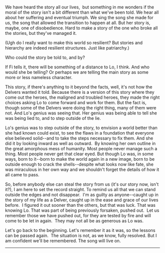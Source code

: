 We have heard the story all our lives,  but something in me wonders if the moral of the story isn't a bit different than what we've been told. We hear all about her suffering and eventual triumph. We sing the song she made for us, the song that allowed the transition to happen at all. But her story is, maybe, one of disobedience. Hard to make a story of the one who broke all the stories, but they've managed it. 

(Ugh do I really want to make this world so resilient? But stories and hierarchy are indeed resilient structures. Just like patriarchy.)

Who could the story be told to, and by? 

If Fi tells it, there will be something of a distance to Lo, I think. And who would she be telling? Or perhaps we are telling the main story as some more or less nameless character. 

This story, if there's anything to it beyond the facts, well, it's not how the Delvers wanted it told. Because there is a version of this story where they come out the heroes, the maligned and troubled heroes, they made the right choices asking Lo to come forward and work for them. But the fact is, though some of the Delvers were doing the right thing, many of them were not. And Lo's genius was seeing that. Her genius was being able to tell she was being lied to, and to step outside of the lie. 

Lo's genius was to step outside of the story, to envision a world better than she had known could exist, to see the flaws in a foundation that everyone else believed solid--and to take the steps necessary to fix them. And she did it by looking inward as well as outward.  By knowing her own outline in the great amorphous mess of humanity. Most people never manage such a thing. Most people never get that clear eyed. But though Lo was, in some ways, born to it--born to make the world again in a new image, born to be outside enough to crack the shells--despite what looks now like fate, she was miraculous in her own way and we shouldn't forget the details of how it all came to pass. 

So, before anybody else can steal the story from us (it's our story now, isn't it?), I am here to set the record straight. To remind us all that we can stand outside the edges and not disappear.  I'm as guilty as anyone--caught up in the story of my life as a Delver, caught up in the ease and grace of our lives before.  I figured it out sooner than the others, but that was luck. That was knowing Lo. That was part of being previously forsaken, pushed out.  Let us remember those we have pushed out, for they are tested by fire and will come to be let in again.  They may not all be as generous as Lo was.  

Let's go back to the beginning. Let's remember it as it was, so the lessons can be passed again.  The situation is not, as we know, fully resolved. But I am confident we'll be remembered. The song will live on.

---